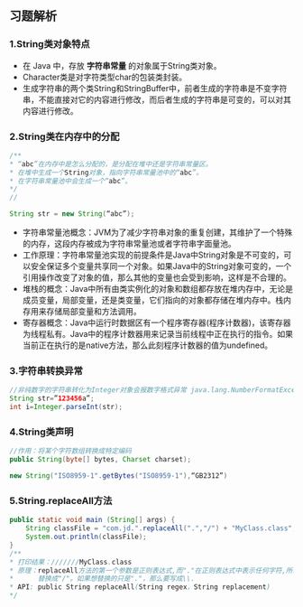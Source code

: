 ## 习题解析

### 1.String类对象特点

- 在 Java 中，存放 **字符串常量** 的对象属于String类对象。
- Character类是对字符类型char的包装类封装。
- 生成字符串的两个类String和StringBuffer中，前者生成的字符串是不变字符串，不能直接对它的内容进行修改，而后者生成的字符串是可变的，可以对其内容进行修改。

### 2.String类在内存中的分配

```java
/**
* “abc”在内存中是怎么分配的，是分配在堆中还是字符串常量区。
* 在堆中生成一个String对象，指向字符串常量池中的“abc”。
* 在字符串常量池中会生成一个“abc”。
*/
// 

String str = new String(“abc”);
```

- 字符串常量池概念：JVM为了减少字符串对象的重复创建，其维护了一个特殊的内存，这段内存被成为字符串常量池或者字符串字面量池。
- 工作原理：字符串常量池实现的前提条件是Java中String对象是不可变的，可以安全保证多个变量共享同一个对象。如果Java中的String对象可变的，一个引用操作改变了对象的值，那么其他的变量也会受到影响，这样是不合理的。
- 堆栈的概念：Java中所有由类实例化的对象和数组都存放在堆内存中，无论是成员变量，局部变量，还是类变量，它们指向的对象都存储在堆内存中。栈内存用来存储局部变量和方法调用。
- 寄存器概念：Java中运行时数据区有一个程序寄存器(程序计数器)，该寄存器为线程私有。Java中的程序计数器用来记录当前线程中正在执行的指令。如果当前正在执行的是native方法，那么此刻程序计数器的值为undefined。

### 3.字符串转换异常

```java
//非纯数字的字符串转化为Integer对象会报数字格式异常 java.lang.NumberFormatException
String str=”123456a”;
int i=Integer.parseInt(str);
```

### 4.String类声明

```java
//作用：将某个字符数组转换成特定编码
public String(byte[] bytes, Charset charset);

new String("ISO8959-1".getBytes("ISO8959-1"),“GB2312”)
```

### 5.String.replaceAll方法

```java
public static void main (String[] args) { 
    String classFile = "com.jd.".replaceAll(".","/") + "MyClass.class";
   	System.out.println(classFile);
}
/**
* 打印结果：///////MyClass.class
* 原理：replaceAll方法的第一个参数是正则表达式,而"."在正则表达式中表示任何字符,所以会把前面字符串的所有字符都
*      替换成"/"。如果想替换的只是"."，那么要写成\\.
* API: public String replaceAll(String regex，String replacement)
*/


```

